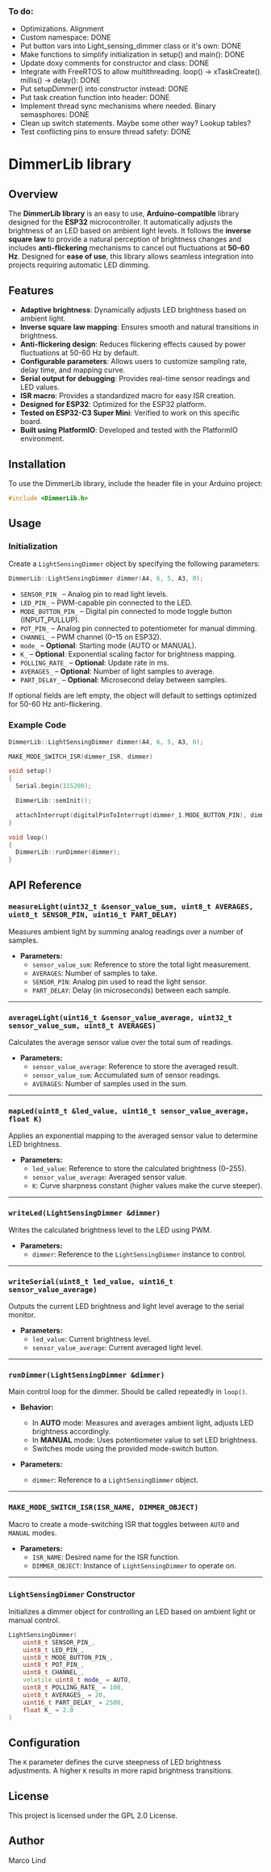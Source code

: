 ### To do:
- Optimizations. Alignment
- Custom namespace: DONE
- Put button vars into Light_sensing_dimmer class or it's own: DONE
- Make functions to simplify initialization in setup() and main(): DONE
- Update doxy comments for constructor and class: DONE
- Integrate with FreeRTOS to allow multithreading. loop() -> xTaskCreate(). millis() -> delay(): DONE
- Put setupDimmer() into constructor instead: DONE
- Put task creation function into header: DONE
- Implement thread sync mechanisms where needed. Binary semasphores: DONE
- Clean up switch statements. Maybe some other way? Lookup tables?
- Test conflicting pins to ensure thread safety: DONE

# DimmerLib library

## Overview
The **DimmerLib library** is an easy to use, **Arduino-compatible** library designed for the **ESP32** microcontroller. It automatically adjusts the brightness of an LED based on ambient light levels. It follows the **inverse square law** to provide a natural perception of brightness changes and includes **anti-flickering** mechanisms to cancel out fluctuations at **50-60 Hz**. Designed for **ease of use**, this library allows seamless integration into projects requiring automatic LED dimming.

## Features
- **Adaptive brightness**: Dynamically adjusts LED brightness based on ambient light.
- **Inverse square law mapping**: Ensures smooth and natural transitions in brightness.
- **Anti-flickering design**: Reduces flickering effects caused by power fluctuations at 50-60 Hz by default.
- **Configurable parameters**: Allows users to customize sampling rate, delay time, and mapping curve.
- **Serial output for debugging**: Provides real-time sensor readings and LED values.
- **ISR macro**: Provides a standardized macro for easy ISR creation.
- **Designed for ESP32**: Optimized for the ESP32 platform.
- **Tested on ESP32-C3 Super Mini**: Verified to work on this specific board.
- **Built using PlatformIO**: Developed and tested with the PlatformIO environment.

## Installation
To use the DimmerLib library, include the header file in your Arduino project:

```cpp
#include <DimmerLib.h>
```

## Usage

### Initialization
Create a `LightSensingDimmer` object by specifying the following parameters:

```cpp
DimmerLib::LightSensingDimmer dimmer(A4, 6, 5, A3, 0);
```

- `SENSOR_PIN_` – Analog pin to read light levels.
- `LED_PIN_` – PWM-capable pin connected to the LED.
- `MODE_BUTTON_PIN_` – Digital pin connected to mode toggle button (INPUT_PULLUP).
- `POT_PIN_` – Analog pin connected to potentiometer for manual dimming.
- `CHANNEL_` – PWM channel (0–15 on ESP32).
- `mode_` – **Optional**: Starting mode (AUTO or MANUAL).
- `K_` – **Optional**: Exponential scaling factor for brightness mapping.
- `POLLING_RATE_` – **Optional**: Update rate in ms.
- `AVERAGES_` – **Optional**: Number of light samples to average.
- `PART_DELAY_` – **Optional**: Microsecond delay between samples.

If optional fields are left empty, the object will default to settings optimized for 50-60 Hz anti-flickering.

### Example Code
```cpp
DimmerLib::LightSensingDimmer dimmer(A4, 6, 5, A3, 0);

MAKE_MODE_SWITCH_ISR(dimmer_ISR, dimmer)

void setup()
{
  Serial.begin(115200);

  DimmerLib::semInit();

  attachInterrupt(digitalPinToInterrupt(dimmer_1.MODE_BUTTON_PIN), dimmer_ISR, RISING);
}

void loop()
{
  DimmerLib::runDimmer(dimmer);
}
```

## API Reference

### `measureLight(uint32_t &sensor_value_sum, uint8_t AVERAGES, uint8_t SENSOR_PIN, uint16_t PART_DELAY)`
Measures ambient light by summing analog readings over a number of samples.

- **Parameters:**
  - `sensor_value_sum`: Reference to store the total light measurement.
  - `AVERAGES`: Number of samples to take.
  - `SENSOR_PIN`: Analog pin used to read the light sensor.
  - `PART_DELAY`: Delay (in microseconds) between each sample.

---

### `averageLight(uint16_t &sensor_value_average, uint32_t sensor_value_sum, uint8_t AVERAGES)`
Calculates the average sensor value over the total sum of readings.

- **Parameters:**
  - `sensor_value_average`: Reference to store the averaged result.
  - `sensor_value_sum`: Accumulated sum of sensor readings.
  - `AVERAGES`: Number of samples used in the sum.

---

### `mapLed(uint8_t &led_value, uint16_t sensor_value_average, float K)`
Applies an exponential mapping to the averaged sensor value to determine LED brightness.

- **Parameters:**
  - `led_value`: Reference to store the calculated brightness (0–255).
  - `sensor_value_average`: Averaged sensor value.
  - `K`: Curve sharpness constant (higher values make the curve steeper).

---

### `writeLed(LightSensingDimmer &dimmer)`
Writes the calculated brightness level to the LED using PWM.

- **Parameters:**
  - `dimmer`: Reference to the `LightSensingDimmer` instance to control.

---

### `writeSerial(uint8_t led_value, uint16_t sensor_value_average)`
Outputs the current LED brightness and light level average to the serial monitor.

- **Parameters:**
  - `led_value`: Current brightness level.
  - `sensor_value_average`: Current averaged light level.

---

### `runDimmer(LightSensingDimmer &dimmer)`
Main control loop for the dimmer. Should be called repeatedly in `loop()`.

- **Behavior:**
  - In **AUTO** mode: Measures and averages ambient light, adjusts LED brightness accordingly.
  - In **MANUAL** mode: Uses potentiometer value to set LED brightness.
  - Switches mode using the provided mode-switch button.

- **Parameters:**
  - `dimmer`: Reference to a `LightSensingDimmer` object.

---

### `MAKE_MODE_SWITCH_ISR(ISR_NAME, DIMMER_OBJECT)`
Macro to create a mode-switching ISR that toggles between `AUTO` and `MANUAL` modes.

- **Parameters:**
  - `ISR_NAME`: Desired name for the ISR function.
  - `DIMMER_OBJECT`: Instance of `LightSensingDimmer` to operate on.

---

### `LightSensingDimmer` Constructor
Initializes a dimmer object for controlling an LED based on ambient light or manual control.

```cpp
LightSensingDimmer(
    uint8_t SENSOR_PIN_,
    uint8_t LED_PIN_,
    uint8_t MODE_BUTTON_PIN_,
    uint8_t POT_PIN_,
    uint8_t CHANNEL_,
    volatile uint8_t mode_ = AUTO,
    uint8_t POLLING_RATE_ = 100,
    uint8_t AVERAGES_ = 20,
    uint16_t PART_DELAY_ = 2500,
    float K_ = 2.0
)
```

## Configuration
The `K` parameter defines the curve steepness of LED brightness adjustments. A higher `K` results in more rapid brightness transitions.

## License
This project is licensed under the GPL 2.0 License.

## Author
Marco Lind

